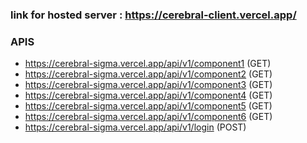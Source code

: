 
### link for hosted server : https://cerebral-client.vercel.app/

### APIS 

- https://cerebral-sigma.vercel.app/api/v1/component1 (GET)
- https://cerebral-sigma.vercel.app/api/v1/component2 (GET)
- https://cerebral-sigma.vercel.app/api/v1/component3 (GET)
- https://cerebral-sigma.vercel.app/api/v1/component4 (GET)
- https://cerebral-sigma.vercel.app/api/v1/component5 (GET)
- https://cerebral-sigma.vercel.app/api/v1/component6 (GET)
- https://cerebral-sigma.vercel.app/api/v1/login (POST)
